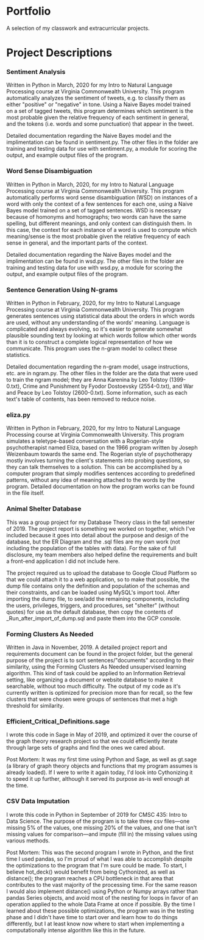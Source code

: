 # Portfolio
A selection of my classwork and extracurricular projects.

# Project Descriptions
### Sentiment Analysis
Written in Python in March, 2020 for my Intro to Natural Language Processing course at Virginia Commonwealth University. This program automatically analyzes the sentiment of tweets, e.g. to classify them as either "positive" or "negative" in tone. Using a Naive Bayes model trained on a set of tagged tweets, this program determines which sentiment is the most probable given the relative frequency of each sentiment in general, and the tokens (i.e. words and some punctuation) that appear in the tweet.

Detailed documentation regarding the Naive Bayes model and the implimentation can be found in sentiment.py. The other files in the folder are training and testing data for use with sentiment.py, a module for scoring the output, and example output files of the program.

### Word Sense Disambiguation
Written in Python in March, 2020, for my Intro to Natural Language Processing course at Virginia Commonwealth University. This program automatically performs word sense disambiguation (WSD) on instances of a word with only the context of a few sentences for each one, using a Naive Bayes model trained on a set of tagged sentences. WSD is necessary because of homonyms and homographs; two words can have the same spelling, but different meanings, and only context can distinguish them. In this case, the context for each instance of a word is used to compute which meaning/sense is the most probable given the relative frequency of each sense in general, and the important parts of the context.

Detailed documentation regarding the Naive Bayes model and the implimentation can be found in wsd.py. The other files in the folder are training and testing data for use with wsd.py, a module for scoring the output, and example output files of the program.

### Sentence Generation Using N-grams 
Written in Python in February, 2020, for my Intro to Natural Language Processing course at Virginia Commonwealth University. This program generates sentences using statistical data about the orders in which words are used, without any understanding of the words' meaning. Language is complicated and always evolving, so it's easier to generate somewhat plausible sounding text by looking at which words follow which other words than it is to construct a complete logical representation of how we communicate. This program uses the n-gram model to collect these statistics.

Detailed documentation regarding the n-gram model, usage instructions, etc. are in ngram.py. The other files in the folder are the data that were used to train the ngram model; they are Anna Karenina by Leo Tolstoy (1399-0.txt), Crime and Punishment by Fyodor Dostoevsky (2554-0.txt), and War and Peace by Leo Tolstoy (2600-0.txt). Some information, such as each text's table of contents, has been removed to reduce noise.

### eliza.py
Written in Python in February, 2020, for my Intro to Natural Language Processing course at Virginia Commonwealth University. This program simulates a teletype-based conversation with a Rogerian-style psychotherapist named Eliza, based on the 1966 program written by Joseph Weizenbaum towards the same end. The Rogerian style of psychotherapy mostly involves turning the client's statements into probing questions, so they can talk themselves to a solution. This can be accomplished by a computer program that simply modifies sentences according to predefined patterns, without any idea of meaning attached to the words by the program. Detailed documentation on how the program works can be found in the file itself.

### Animal Shelter Database
This was a group project for my Database Theory class in the fall semester of 2019. The project report is something we worked on together, which I've included because it goes into detail about the purpose and design of the database, but the ER Diagram and the .sql files are my own work (not including the population of the tables with data). For the sake of full disclosure, my team members also helped define the requirements and built a front-end application I did not include here. 

The project required us to upload the database to Google Cloud Platform so that we could attach it to a web application, so to make that possible, the dump file contains only the definition and population of the schemas and their constraints, and can be loaded using MySQL's import tool. After importing the dump file, to see/add the remaining components, including the users, privileges, triggers, and procedures, set "shelter" (without quotes) for use as the default database, then copy the contents of \_Run_after_import_of_dump.sql and paste them into the GCP console. 
 
### Forming Clusters As Needed 
Written in Java in November, 2019. A detailed project report and requirements document can be found in the project folder, but the general purpose of the project is to sort sentences/"documents" according to their similarity, using the Forming Clusters As Needed unsupervised learning algorithm. This kind of task could be applied to an Information Retrieval setting, like organizing a document or website database to make it searchable, without too much difficulty. The output of my code as it's currently written is optimized for precision more than for recall, so the few clusters that were chosen were groups of sentences that met a high threshold for similarity.

### Efficient_Critical_Definitions.sage
I wrote this code in Sage in May of 2019, and optimized it over the course of the graph theory research project so that we could efficiently iterate through large sets of graphs and find the ones we cared about. 

Post Mortem: It was my first time using Python and Sage, as well as gt.sage (a library of graph theory objects and functions that my program assumes is already loaded). If I were to write it again today, I'd look into Cythonizing it to speed it up further, although it served its purpose as-is well enough at the time.  

### CSV Data Imputation
I wrote this code in Python in September of 2019 for CMSC 435: Intro to Data Science. The purpose of the program is to take three csv files—one missing 5% of the values, one missing 20% of the values, and one that isn't missing values for comparison—and impute (fill in) the missing values using various methods.

Post Mortem: This was the second program I wrote in Python, and the first time I used pandas, so I'm proud of what I was able to accomplish despite the optimizations to the program that I'm sure could be made. To start, I believe hot_deck() would benefit from being Cythonized, as well as distance(); the program reaches a CPU bottleneck in that area that contributes to the vast majority of the processing time. For the same reason I would also implement distance() using Python or Numpy arrays rather than pandas Series objects, and avoid most of the nesting for loops in favor of an operation applied to the whole Data Frame at once if possible. By the time I learned about these possible optimizations, the program was in the testing phase and I didn't have time to start over and learn how to do things differently, but I at least know now where to start when implementing a computationally intense algorithm like this in the future.
